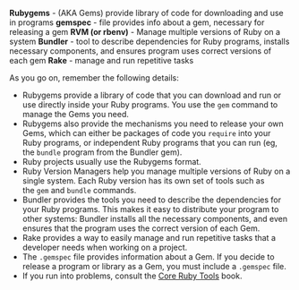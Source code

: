 **Rubygems** - (AKA Gems) provide library of code for downloading and use in programs
**gemspec** - file provides info about a gem, necessary for releasing a gem
**RVM (or rbenv)** - Manage multiple versions of Ruby on a system
**Bundler** - tool to describe dependencies for Ruby programs, installs necessary components, and ensures program uses correct versions of each gem
**Rake** - manage and run repetitive tasks


As you go on, remember the following details:

- Rubygems provide a library of code that you can download and run or use directly inside your Ruby programs. You use the `gem` command to manage the Gems you need.
- Rubygems also provide the mechanisms you need to release your own Gems, which can either be packages of code you `require` into your Ruby programs, or independent Ruby programs that you can run (eg, the `bundle` program from the Bundler gem).
- Ruby projects usually use the Rubygems format.
- Ruby Version Managers help you manage multiple versions of Ruby on a single system. Each Ruby version has its own set of tools such as the `gem` and `bundle` commands.
- Bundler provides the tools you need to describe the dependencies for your Ruby programs. This makes it easy to distribute your program to other systems: Bundler installs all the necessary components, and even ensures that the program uses the correct version of each Gem.
- Rake provides a way to easily manage and run repetitive tasks that a developer needs when working on a project.
- The `.gemspec` file provides information about a Gem. If you decide to release a program or library as a Gem, you must include a `.gemspec` file.
- If you run into problems, consult the [Core Ruby Tools](https://launchschool.com/books/core_ruby_tools) book.